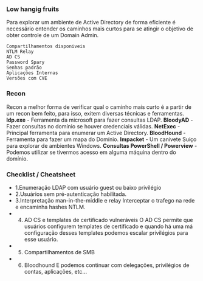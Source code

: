
### Low hangig fruits
Para explorar um ambiente de Active Directory de forma eficiente é necessário entender os caminhos mais curtos para se atingir o objetivo de obter controle de um Domain Admin.

```
Compartilhamentos disponiveis
NTLM Relay
AD CS
Password Spary
Senhas padrão
Aplicações Internas
Versões com CVE
```

### Recon
Recon a melhor forma de verificar qual o caminho mais curto é a partir de um recon bem feito, para isso, exitem diversas técnicas e ferramentas.
**ldp.exe** - Ferramenta da microsoft para fazer consultas LDAP.
**BloodyAD** - Fazer consultas no domínio se houver credenciais válidas.
**NetExec** - Principal ferramenta para enumerar um Active Directory.
**BloodHound** - Ferramenta para fazer um mapa do Domínio.
**Impacket** - Um canivete Suíço para explorar de ambientes Windows.
**Consultas PowerShell / Powerview** - Podemos utilizar se tivermos acesso em alguma máquina dentro do domínio.

### Checklist / Cheatsheet
 - 1.Enumeração LDAP com usuário guest ou baixo privilégio
 - 2.Usuários sem pré-autenticação habilitada.
 - 3.Interpretação man-in-the-middle e relay
 Interceptar o trafego na rede e encaminha hashes NTLM.
  - 4. AD CS e templates de certificado vulneráveis
  O AD CS permite que usuários configurem templates de certificado e quando há uma má configuração desses templates podemos escalar privilégios para esse usuário.
  - 5. Compartilhamentos de SMB
  - 6. Bloodhound
  E podemos continuar com delegações, privilégios de contas, aplicações, etc...







